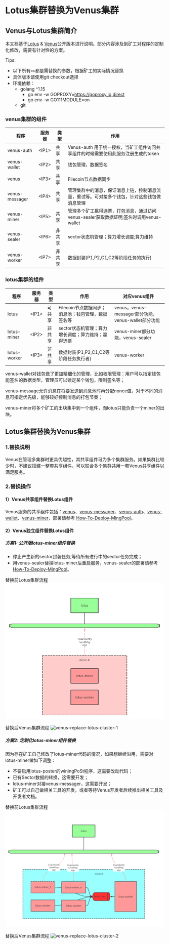 # Lotus集群替换为Venus集群

## Venus与Lotus集群简介

本文档基于[Lotus](https://github.com/filecoin-project/lotus/releases) & [Venus](https://github.com/filecoin-project/venus/releases)公开版本进行说明。部分内容涉及到矿工对程序的定制化修改，需要有针对性的方案。

Tips:
 - 以下所有`<>`都是需替换的参数，根据矿工的实际情况替换
 - 具体版本请使用git checkout选择 
 - 环境依赖：
     - golang ^1.15
        - go env -w GOPROXY=https://goproxy.io,direct
        - go env -w GO111MODULE=on
     - git
     
### venus集群的组件

程序 | 服务器 | 类型 | 作用
--- | --- | --- | ---
venus-auth     |   \<IP1\> | 共享|Venus-auth 用于统一授权，当矿工组件访问共享组件的时候需要使用此服务注册生成的token
venus-wallet   |   \<IP2\> | 共享| 钱包管理，数据签名
venus          |   \<IP3\> | 共享| Filecoin节点数据同步
venus-messager |   \<IP4\> | 共享| 管理集群中的消息，保证消息上链，控制消息流量，重试等。可对接多个钱包，针对这些钱包做消息管理
venus-miner    |   \<IP5\> | 共享| 管理多个矿工赢得选票，打包消息，通过访问venus-sealer获取数据证明;签名时调用venus-wallet
venus-sealer   |   \<IP6\> | 非共享| sector状态机管理；算力增长调度;算力维持
venus-worker   |   \<IP7\> | 非共享| 数据封装(P1,P2,C1,C2等阶段任务的执行)

### lotus集群的组件

程序 | 服务器 | 类型 | 作用 | 对应venus组件
--- | --- | --- | --- | ---
lotus          |   \<IP1\> | 可共享| Filecoin节点数据同步；消息池；钱包管理，数据签名等 | venus，venus-messager部分功能，venus-wallet部分功能
lotus-miner    |   \<IP2\> | 非共享| sector状态机管理；算力增长调度；算力维持；赢得选票 | venus-miner部分功能，venus-sealer
lotus-worker   |   \<IP3\> | 非共享| 数据封装(P1,P2,C1,C2等阶段任务执行者) | venus-worker

venus-wallet对钱包做了更加精细化的管理，比如权限管理：用户可以指定钱包能签名的数据类型，管理员可以锁定某个钱包，限制签名等；

venus-message允许消息在将要发送到消息池时再分配nonce值，对于不同的消息可指定优先级，能够较好控制消息的打包节奏；

venus-miner将多个矿工的出块集中到一个组件，而lotus只能负责一个miner的出块。

## Lotus集群替换为Venus集群
### 1.替换说明

Venus在管理多集群时更具优越性，其共享组件可为多个集群服务。如果集群比较少时，不建议搭建一整套共享组件，可以联合多个集群共用一套Venus共享组件以满足服务。

### 2.替换操作

#### 1）Venus共享组件替换Lotus组件

Venus服务的共享组件包括：[venus](https://github.com/filecoin-project/venus)、[venus-messager](https://github.com/ipfs-force-community/venus-messager)、[venus-auth](https://github.com/ipfs-force-community/venus-auth)、[venus-wallet](https://github.com/ipfs-force-community/venus-wallet)、[venus-miner](https://github.com/filecoin-project/venus-miner)，部署请参考 [How-To-Deploy-MingPool](How-To-Deploy-MingPool.md)。

#### 2）Venus独立组件替换Lotus组件

##### 方案1: 公开版lotus-miner组件替换

* 停止产生新的sector封装任务,等待所有进行中的sector任务完成；
* 用venus-sealer替换lotus-miner后重启服务，venus-sealer的部署请参考 [How-To-Deploy-MingPool](How-To-Deploy-MingPool.md)。

替换前Lotus集群流程
![lotus-cluster-1](/lotus-cluster-1.png)


替换后Venus集群流程
![venus-replace-lotus-cluster-1](/venus-replace-lotus-cluster-1.png)

##### 方案2: 定制化lotus-miner组件替换

因为存在矿工自己修改了lotus-miner代码的情况，如果想继续沿用，需要对lotus-miner做如下调整：
* 不要启用lotus-poster的winingPoSt程序，这需要改动代码；
* 已有Sector数据的转换，这需要开发；
* lotus-miner对接venus-messager，这需要开发；
* 矿工可以自己做相关工具的开发，或者等待Venus开发者后续推出相关工具及开发者文档。

替换前Lotus集群流程
![lotus-cluster-2](/lotus-cluster-2.png)


替换后Venus集群流程
![venus-replace-lotus-cluster-2](/venus-replace-lotus-cluster-2.png)
